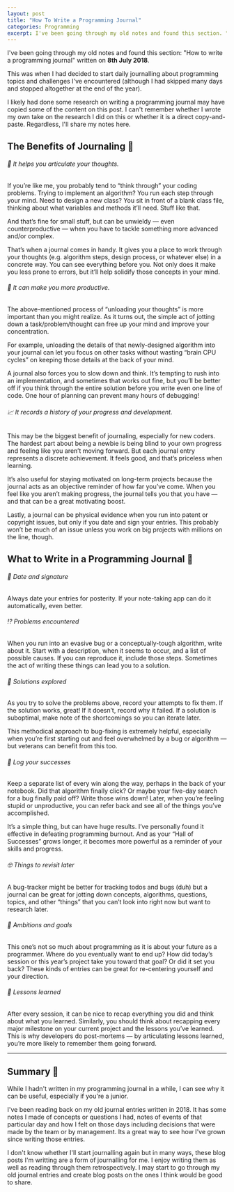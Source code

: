 ```yaml
---
layout: post
title: "How To Write a Programming Journal"
categories: Programming
excerpt: I've been going through my old notes and found this section. "How to write a programming journal" written on **8th July 2018**.
---
```


I've been going through my old notes and found this section: "How to write a programming journal" written on **8th July 2018**.

This was when I had decided to start daily journalling about programming topics and challenges I've encountered (although I had skipped many days and stopped altogether at the end of the year).

I likely had done some research on writing a programming journal may have copied some of the content on this post. I can't remember whether I wrote my own take on the research I did on this or whether it is a direct copy-and-paste. Regardless, I'll share my notes here.

## The Benefits of Journaling &#x1f4d3;

###### &#x1f914; It helps you articulate your thoughts.

If you’re like me, you probably tend to “think through” your coding problems. Trying to implement an algorithm? You run each step through your mind. Need to design a new class? You sit in front of a blank class file, thinking about what variables and methods it’ll need. Stuff like that.

And that’s fine for small stuff, but can be unwieldy — even counterproductive — when you have to tackle something more advanced and/or complex.

That’s when a journal comes in handy. It gives you a place to work through your thoughts (e.g. algorithm steps, design process, or whatever else) in a concrete way. You can see everything before you. Not only does it make you less prone to errors, but it’ll help solidify those concepts in your mind.


###### &#x1f4aa; It can make you more productive.

The above-mentioned process of “unloading your thoughts” is more important than you might realize. As it turns out, the simple act of jotting down a task/problem/thought can free up your mind and improve your concentration.

For example, unloading the details of that newly-designed algorithm into your journal can let you focus on other tasks without wasting “brain CPU cycles” on keeping those details at the back of your mind.

A journal also forces you to slow down and think. It’s tempting to rush into an implementation, and sometimes that works out fine, but you’ll be better off if you think through the entire solution before you write even one line of code. One hour of planning can prevent many hours of debugging!

###### &#x1f4c8; It records a history of your progress and development.

This may be the biggest benefit of journaling, especially for new coders. The hardest part about being a newbie is being blind to your own progress and feeling like you aren’t moving forward. But each journal entry represents a discrete achievement. It feels good, and that’s priceless when learning.

It’s also useful for staying motivated on long-term projects because the journal acts as an objective reminder of how far you’ve come. When you feel like you aren’t making progress, the journal tells you that you have — and that can be a great motivating boost.

Lastly, a journal can be physical evidence when you run into patent or copyright issues, but only if you date and sign your entries. This probably won’t be much of an issue unless you work on big projects with millions on the line, though.

## What to Write in a Programming Journal &#x1f4d3;

###### &#x1f4c6; Date and signature
Always date your entries for posterity. If your note-taking app can do it automatically, even better.

###### &#x2049; Problems encountered
When you run into an evasive bug or a conceptually-tough algorithm, write about it. Start with a description, when it seems to occur, and a list of possible causes. If you can reproduce it, include those steps. Sometimes the act of writing these things can lead you to a solution.

###### &#x1f389; Solutions explored
As you try to solve the problems above, record your attempts to fix them. If the solution works, great! If it doesn’t, record why it failed. If a solution is suboptimal, make note of the shortcomings so you can iterate later.

This methodical approach to bug-fixing is extremely helpful, especially when you’re first starting out and feel overwhelmed by a bug or algorithm — but veterans can benefit from this too.

###### &#x1f4dd; Log your successes
Keep a separate list of every win along the way, perhaps in the back of your notebook. Did that algorithm finally click? Or maybe your five-day search for a bug finally paid off? Write those wins down! Later, when you’re feeling stupid or unproductive, you can refer back and see all of the things you’ve accomplished.

It’s a simple thing, but can have huge results. I’ve personally found it effective in defeating programming burnout. And as your “Hall of Successes” grows longer, it becomes more powerful as a reminder of your skills and progress.

###### &#x1f913; Things to revisit later
 A bug-tracker might be better for tracking todos and bugs (duh) but a journal can be great for jotting down concepts, algorithms, questions, topics, and other “things” that you can’t look into right now but want to research later.

###### &#x1f947; Ambitions and goals

 This one’s not so much about programming as it is about your future as a programmer. Where do you eventually want to end up? How did today’s session or this year’s project take you toward that goal? Or did it set you back? These kinds of entries can be great for re-centering yourself and your direction.

###### &#x1f926; Lessons learned
 After every session, it can be nice to recap everything you did and think about what you learned. Similarly, you should think about recapping every major milestone on your current project and the lessons you’ve learned. This is why developers do post-mortems — by articulating lessons learned, you’re more likely to remember them going forward.

---

## Summary &#x1f4dd;

While I hadn't written in my programming journal in a while, I can see why it can be useful, especially if you're a junior.

I've been reading back on my old journal entries written in 2018. It has some notes I made of concepts or questions I had, notes of events of that particular day and how I felt on those days including decisions that were made by the team or by management. Its a great way to see how I've grown since writing those entries.

I don't know whether I'll start journalling again but in many ways, these blog posts I'm writting are a form of journalling for me. I enjoy writing them as well as reading through them retrospectively. I may start to go through my old journal entries and create blog posts on the ones I think would be good to share.